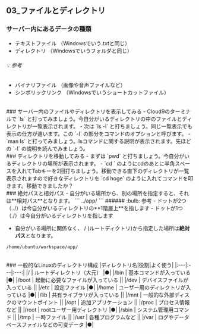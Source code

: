 
## 03_ファイルとディレクトリ

### サーバー内にあるデータの種類
 - テキストファイル （Windowsでいう.txtと同じ）
 - ディレクトリ （Windowsでいうフォルダと同じ）

###### :bulb: 参考
 - バイナリファイル （画像や音声ファイルなど）
 - シンボリックリンク （Windowsでいうショートカットファイル）
 
<br />
### サーバー内のファイルやディレクトリを表示してみる
 - Cloud9のターミナルで `ls` と打ってみましょう。今自分がいるディレクトリの中のファイルとディレクトリが一覧表示されます。
 - 次は `ls -l` と打ちましょう。同じ一覧表示でも表示の仕方が違います。この `-l` の部分をコマンドのオプションと呼びます。
 - `man ls` と打ってみましょう。lsコマンドに関する説明が表示されます。先ほどの `-l` の説明を読んでみましょう。
 
<br />
### ディレクトリを移動してみる
 - まずは `pwd` と打ちましょう。今自分がいるディレクトリの場所が表示されます。
 - `cd ` のようにcdのあとに半角スペースを入れてTabキーを2回打ちましょう。移動できる直下のディレクトリが一覧表示されますので好きなディレクトリを `cd hoge` のように入れてコマンドを叩きます。移動できましたか？

<br />
### 絶対パスと相対パス
 - 自分がいる場所から、別の場所を指定すると、それは**相対パス**となります。
 ```
../app/
```
###### :bulb: 参考
 - ドットが2つ（../）は今自分がいるディレクトリの**1階層上**を指します
 - ドットが1つ（./）は今自分がいるディレクトリを指します

 - 自分がいる場所に関係なく、 / (ルートディクトリ)から指定した場所は**絶対パス**となります。
 ```
 /home/ubuntu/workspace/app/
 ```
 
<br />
### 一般的なLinuxのディレクトリ構成
|ディレクトリ名|役割|よく使う|
|:---|:---|:---:|
|/ | ルートディレクトリ（大元） |●|
|/bin | 基本コマンドが入っている |●|
|/boot | 起動に必要なファイルが入っている ||
|/dev | デバイスファイルが入っている ||
|/etc | 設定ファイル |●|
|/home | ユーザー用のディレクトリが入っている |●|
|/lib | 共有ライブラリが入っている ||
|/mnt | 一般的な外部ディスクのマウントポイント ||
|/opt | 追加アプリケーション ||
|/proc | プロセス情報など ||
|/root | rootユーザー用ディレクトリ |●|
|/sbin | システム管理用コマンド ||
|/tmp | 一時ファイル ||
|/usr | 各種プログラムなど ||
|/var | ログやデータベースファイルなどの可変データ |●|
